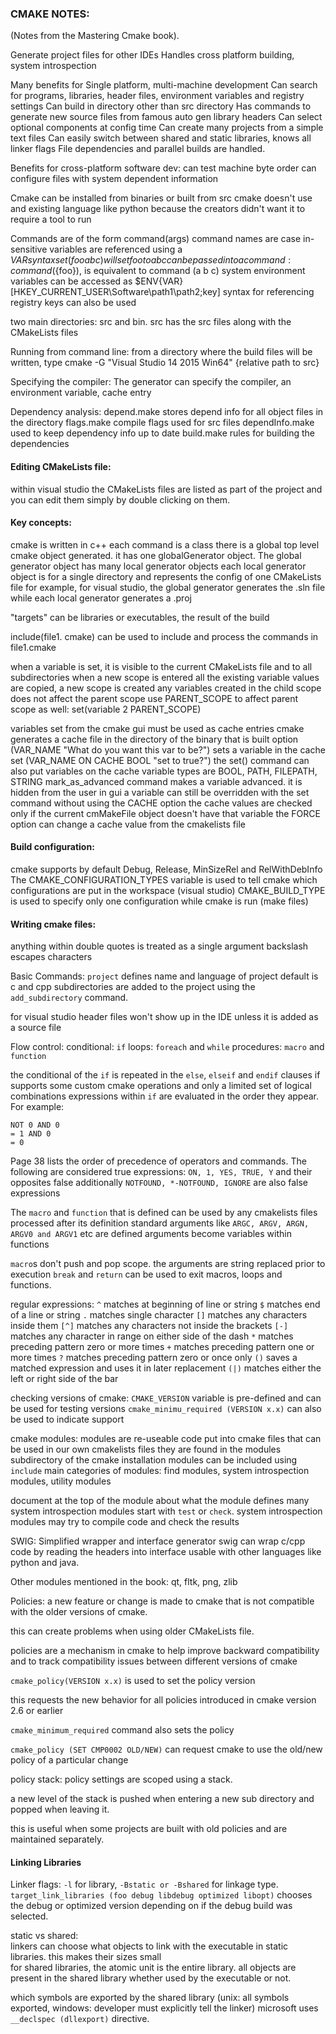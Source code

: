 ### CMAKE NOTES:
(Notes from the Mastering Cmake book).

Generate project files for other IDEs
Handles cross platform building, system introspection

Many benefits for Single platform, multi-machine development
Can search for programs, libraries, header files, environment variables and registry settings
Can build in directory other than src directory
Has commands to generate new source files from famous auto gen library headers
Can select optional components at config time
Can create many projects from a simple text files
Can easily switch between shared and static libraries, knows all linker flags
File dependencies and parallel builds are handled.

Benefits for cross-platform software dev:
can test machine byte order
can configure files with system dependent information

Cmake can be installed from binaries or built from src
cmake doesn't use and existing language like python because the creators didn't want it to require a tool to run

Commands are of the form command(args)
command names are case in-sensitive
variables are referenced using a ${VAR} syntax
set (foo a b c) will set foo to a b c
can be passed in to a command: command (${foo}), is equivalent to command (a b c)
system environment variables can be accessed as $ENV{VAR}
[HKEY_CURRENT_USER\\Software\\path1\\path2;key] syntax for referencing registry keys can
also be used

two main directories: src and bin. src has the src files along with the CMakeLists files

Running from command line:
from a directory where the build files will be written, type
cmake -G "Visual Studio 14 2015 Win64" {relative path to src}

Specifying the compiler:
The generator can specify the compiler, an environment variable, cache entry

Dependency analysis:
depend.make stores depend info for all object files in the directory
flags.make compile flags used for src files
dependInfo.make used to keep dependency info up to date
build.make rules for building the dependencies
 
#### Editing CMakeLists file:
within visual studio the CMakeLists files are listed as part of the project and you can edit them simply by double clicking on them.
 
#### Key concepts:
cmake is written in c++
each command is a class 
there is a global top level cmake object generated. it has one globalGenerator object.
The global generator object has many local generator objects
each local generator object is for a single directory and represents the config of one CMakeLists file
for example, for visual studio, the global generator generates the .sln file while each local generator generates a .proj

"targets" can be libraries or executables, the result of the build

include(file1. cmake) can be used to include and process the commands in file1.cmake

when a variable is set, it is visible to the current CMakeLists file and to all subdirectories
when a new scope is entered all the existing variable values are copied, a new scope is created
any variables created in the child scope does not affect the parent scope
use PARENT_SCOPE to affect parent scope as well: set(variable 2 PARENT_SCOPE)

variables set from the cmake gui must be used as cache entries
cmake generates a cache file in the directory of the binary that is built
option (VAR_NAME "What do you want this var to be?") sets a variable in the cache
set (VAR_NAME ON CACHE BOOL "set to true?") the set() command can also put variables on the cache
variable types are BOOL, PATH, FILEPATH, STRING
mark_as_advanced command makes a variable advanced. it is hidden from the user in gui
a variable can still be overridden with the set command without using the CACHE option
the cache values are checked only if the current cmMakeFile object doesn't have that variable
the FORCE option can change a cache value from the cmakelists file


#### Build configuration:
cmake supports by default Debug, Release, MinSizeRel and RelWithDebInfo
The CMAKE_CONFIGURATION_TYPES variable is used to tell cmake which configurations are put in the workspace (visual studio)
CMAKE_BUILD_TYPE is used to specify only one configuration while cmake is run (make files)


#### Writing cmake files:
anything within double quotes is treated as a single argument
backslash escapes characters

Basic Commands:
`project` defines name and language of project
default is c and cpp
subdirectories are added to the project using the `add_subdirectory` command.

for visual studio header files won't show up in the IDE unless it is added as a source file

Flow control:
conditional: `if`
loops: `foreach` and `while`
procedures: `macro` and `function`

the conditional of the `if` is repeated in the `else`, `elseif` and `endif` clauses
if supports some custom cmake operations and only a limited set of logical combinations
expressions within `if` are evaluated in the order they appear. For example:
```
NOT 0 AND 0
= 1 AND 0
= 0
```
Page 38 lists the order of precedence of operators and commands.
The following are considered true expressions: `ON, 1, YES, TRUE, Y` and their opposites false
additionally `NOTFOUND, *-NOTFOUND, IGNORE` are also false expressions

The `macro` and `function` that is defined can be used by any cmakelists files processed after its definition
standard arguments like `ARGC, ARGV, ARGN, ARGV0 and ARGV1` etc are defined
arguments become variables within functions

`macro`s don't push and pop scope. the arguments are string replaced prior to execution
`break` and `return` can be used to exit macros, loops and functions.

regular expressions:
`^` matches at beginning of line or string
`$` matches end of a line or string 
`.` matches single character
`[]` matches any characters inside them
`[^]` matches any characters not inside the brackets
`[-]` matches any character in range on either side of the dash
`*` matches preceding pattern zero or more times
`+` matches preceding pattern one or more times
`?` matches preceding pattern zero or once only
`()` saves a matched expression and uses it in later replacement
`(|)` matches either the left or right side of the bar

checking versions of cmake:
`CMAKE_VERSION` variable is pre-defined and can be used for testing versions
`cmake_minimu_required (VERSION x.x)` can also be used to indicate support

cmake modules:
modules are re-useable code put into cmake files that can be used in our own cmakelists files
they are found in the modules subdirectory of the cmake installation
modules can be included using `include`
main categories of modules: find modules, system introspection modules, utility modules

document at the top of the module about what the module defines
many system introspection modules start with `test` or `check`.
system introspection modules may try to compile code and check the results

SWIG: Simplified wrapper and interface generator
swig can wrap c/cpp code by reading the headers into interface usable with other languages like python and java.

Other modules mentioned in the book: qt, fltk, png, zlib

Policies:
a new feature or change is made to cmake that is not compatible with the older versions of cmake.
 
this can create problems when using older CMakeLists file. 

policies are a mechanism in cmake to help improve backward compatibility and to track compatibility issues between different versions of 
cmake

`cmake_policy(VERSION x.x)` is used to set the policy version

this requests the new behavior for all policies introduced in cmake version 2.6 or earlier

`cmake_minimum_required` command also sets the policy

`cmake_policy (SET CMP0002 OLD/NEW)` can request cmake to use the old/new policy of a particular change

policy stack:
policy settings are scoped using a stack.

a new level of the stack is pushed when entering a new sub directory and popped when leaving it.

this is useful when some projects are built with old policies and are maintained separately.


#### Linking Libraries

Linker flags: `-l` for library, `-Bstatic or -Bshared` for linkage type.  
`target_link_libraries (foo debug libdebug optimized libopt)` chooses the debug or optimized version depending on if the debug build was selected.  

static vs shared:  
linkers can choose what objects to link with the executable in static libraries. this makes their sizes small  
for shared libraries, the atomic unit is the entire library. all objects are present in the shared library whether used by the executable or not.  

which symbols are exported by the shared library (unix: all symbols exported, windows: developer must explicitly tell the linker)
microsoft uses `__declspec (dllexport)` directive. 







